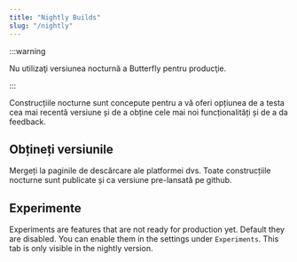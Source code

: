 ```yaml
---
title: "Nightly Builds"
slug: "/nightly"
---
```


:::warning

Nu utilizaţi versiunea nocturnă a Butterfly pentru producţie.

:::

Construcțiile nocturne sunt concepute pentru a vă oferi opțiunea de a testa cea mai recentă versiune și de a obține cele mai noi funcționalități și de a da feedback.

## Obțineți versiunile

Mergeți la paginile de descărcare ale platformei dvs. Toate construcțiile nocturne sunt publicate și ca versiune pre-lansată pe github.

## Experimente

Experiments are features that are not ready for production yet. Default they are disabled. You can enable them in the settings under `Experiments`. This tab is only visible in the nightly version.
